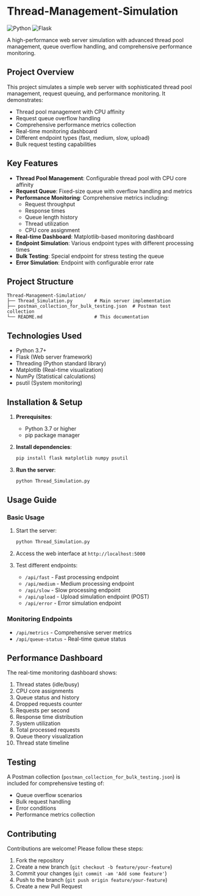 # Thread-Management-Simulation

![Python](https://img.shields.io/badge/python-3.7%2B-blue)
![Flask](https://img.shields.io/badge/flask-2.0%2B-lightgrey)

A high-performance web server simulation with advanced thread pool management, queue overflow handling, and comprehensive performance monitoring.

## Project Overview

This project simulates a simple web server with sophisticated thread pool management, request queuing, and performance monitoring. It demonstrates:

- Thread pool management with CPU affinity
- Request queue overflow handling
- Comprehensive performance metrics collection
- Real-time monitoring dashboard
- Different endpoint types (fast, medium, slow, upload)
- Bulk request testing capabilities

## Key Features

- **Thread Pool Management**: Configurable thread pool with CPU core affinity
- **Request Queue**: Fixed-size queue with overflow handling and metrics
- **Performance Monitoring**: Comprehensive metrics including:
  - Request throughput
  - Response times
  - Queue length history
  - Thread utilization
  - CPU core assignment
- **Real-time Dashboard**: Matplotlib-based monitoring dashboard
- **Endpoint Simulation**: Various endpoint types with different processing times
- **Bulk Testing**: Special endpoint for stress testing the queue
- **Error Simulation**: Endpoint with configurable error rate

## Project Structure

```
Thread-Management-Simulation/
├── Thread_Simulation.py        # Main server implementation
├── postman_collection_for_bulk_testing.json  # Postman test collection
└── README.md                   # This documentation
```

## Technologies Used

- Python 3.7+
- Flask (Web server framework)
- Threading (Python standard library)
- Matplotlib (Real-time visualization)
- NumPy (Statistical calculations)
- psutil (System monitoring)

## Installation & Setup

1. **Prerequisites**:
   - Python 3.7 or higher
   - pip package manager

2. **Install dependencies**:
   ```bash
   pip install flask matplotlib numpy psutil
   ```

3. **Run the server**:
   ```bash
   python Thread_Simulation.py
   ```

## Usage Guide

### Basic Usage

1. Start the server:
   ```bash
   python Thread_Simulation.py
   ```

2. Access the web interface at `http://localhost:5000`

3. Test different endpoints:
   - `/api/fast` - Fast processing endpoint
   - `/api/medium` - Medium processing endpoint
   - `/api/slow` - Slow processing endpoint
   - `/api/upload` - Upload simulation endpoint (POST)
   - `/api/error` - Error simulation endpoint

### Monitoring Endpoints

- `/api/metrics` - Comprehensive server metrics
- `/api/queue-status` - Real-time queue status

## Performance Dashboard

The real-time monitoring dashboard shows:

1. Thread states (idle/busy)
2. CPU core assignments
3. Queue status and history
4. Dropped requests counter
5. Requests per second
6. Response time distribution
7. System utilization
8. Total processed requests
9. Queue theory visualization
10. Thread state timeline

## Testing

A Postman collection (`postman_collection_for_bulk_testing.json`) is included for comprehensive testing of:

- Queue overflow scenarios
- Bulk request handling
- Error conditions
- Performance metrics collection

## Contributing

Contributions are welcome! Please follow these steps:

1. Fork the repository
2. Create a new branch (`git checkout -b feature/your-feature`)
3. Commit your changes (`git commit -am 'Add some feature'`)
4. Push to the branch (`git push origin feature/your-feature`)
5. Create a new Pull Request